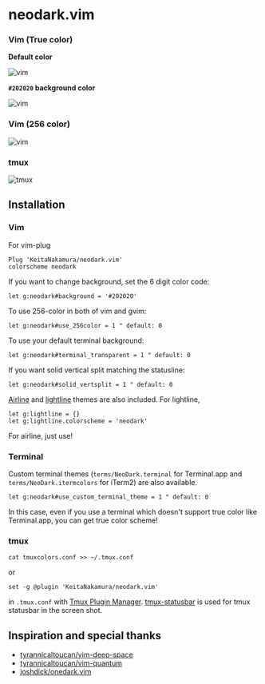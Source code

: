 # neodark.vim

### Vim (True color)

**Default color**

![vim](https://github.com/KeitaNakamura/neodark.vim/blob/master/default.png)

**`#202020` background color**

![vim](https://github.com/KeitaNakamura/neodark.vim/blob/master/202020.png)

### Vim (256 color)
![vim](https://github.com/KeitaNakamura/neodark.vim/blob/master/256.png)

### tmux
![tmux](https://github.com/KeitaNakamura/neodark.vim/blob/master/tmux.png)

## Installation

### Vim
For vim-plug

```vim
Plug 'KeitaNakamura/neodark.vim'
colorscheme neodark
```

If you want to change background, set the 6 digit color code:

```vim
let g:neodark#background = '#202020'
```

To use 256-color in both of vim and gvim:

```vim
let g:neodark#use_256color = 1 " default: 0
```

To use your default terminal background:
```vim
let g:neodark#terminal_transparent = 1 " default: 0
```

If you want solid vertical split matching the statusline:
```vim
let g:neodark#solid_vertsplit = 1 " default: 0
```

[Airline](https://github.com/vim-airline/vim-airline) and [lightline](https://github.com/itchyny/lightline.vim) themes are also included. For lightline,

```vim
let g:lightline = {}
let g:lightline.colorscheme = 'neodark'
```

For airline, just use!

### Terminal
Custom terminal themes (`terms/NeoDark.terminal` for Terminal.app and `terms/NeoDark.itermcolors` for iTerm2) are also available.

```vim
let g:neodark#use_custom_terminal_theme = 1 " default: 0
```

In this case, even if you use a terminal which doesn't support true color like Terminal.app, you can get true color scheme!

### tmux

```
cat tmuxcolors.conf >> ~/.tmux.conf
```

or

```
set -g @plugin 'KeitaNakamura/neodark.vim'
```

in `.tmux.conf` with [Tmux Plugin Manager](https://github.com/tmux-plugins/tpm).
[tmux-statusbar](https://github.com/KeitaNakamura/tmux-statusbar) is used for tmux statusbar in the screen shot.

## Inspiration and special thanks
* [tyrannicaltoucan/vim-deep-space](https://github.com/tyrannicaltoucan/vim-deep-space)
* [tyrannicaltoucan/vim-quantum](https://github.com/tyrannicaltoucan/vim-quantum)
* [joshdick/onedark.vim](https://github.com/joshdick/onedark.vim)
